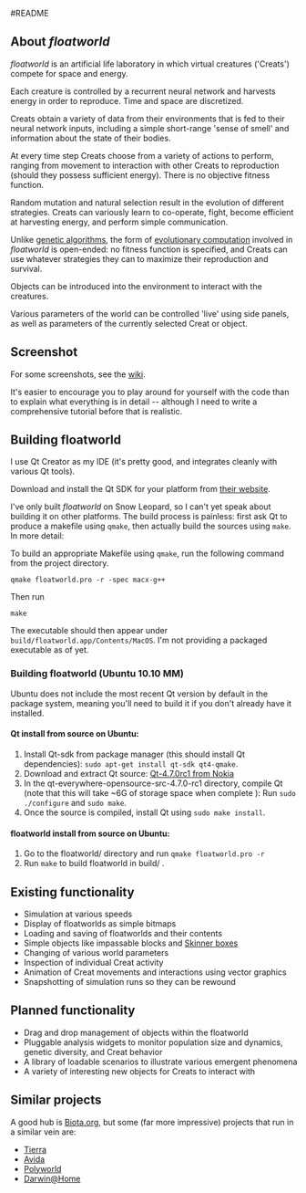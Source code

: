 #README

## About *floatworld*	

*floatworld* is an artificial life laboratory in which virtual creatures ('Creats') compete for space and energy. 

Each creature is controlled by a recurrent neural network and harvests energy in order to reproduce. Time and space are discretized. 

Creats obtain a variety of data from their environments that is fed to their neural network inputs, including a simple short-range 'sense of smell' and information about the state of their bodies. 

At every time step Creats choose from a variety of actions to perform, ranging from movement to interaction with other Creats to reproduction (should they possess sufficient energy). There is no objective fitness function.

Random mutation and natural selection result in the evolution of different strategies. Creats can variously learn to co-operate, fight, become efficient at harvesting energy, and perform simple communication.

Unlike [genetic algorithms](http://en.wikipedia.org/wiki/Genetic_algorithm), the form of [evolutionary computation](http://en.wikipedia.org/wiki/Evolutionary_computation) involved in *floatworld* is open-ended: no fitness function is specified, and Creats can use whatever strategies they can to maximize their reproduction and survival.  

Objects can be introduced into the environment to interact with the creatures. 

Various parameters of the world can be controlled 'live' using side panels, as well as parameters of the currently selected Creat or object. 

## Screenshot

For some screenshots, see the [wiki](https://github.com/taliesinb/floatworld/wiki).

It's easier to encourage you to play around for yourself with the code than to explain what everything is in detail -- although I need to write a comprehensive tutorial before that is realistic. 

## Building floatworld

I use Qt Creator as my IDE (it's pretty good, and integrates cleanly with various Qt tools). 

Download and install the Qt SDK for your platform from [their website](http://qt.nokia.com/downloads/downloads).

I've only built *floatworld* on Snow Leopard, so I can't yet speak about building it on other platforms. The build process is painless: first ask Qt to produce a makefile using `qmake`, then actually build the sources using `make`. In more detail:

To build an appropriate Makefile using `qmake`, run the following command from the project directory. 

    qmake floatworld.pro -r -spec macx-g++

Then run 

    make

The executable should then appear under `build/floatworld.app/Contents/MacOS`. I'm not providing a packaged executable as of yet.

### Building floatworld (Ubuntu 10.10 MM)

Ubuntu does not include the most recent Qt version by default in the package system, meaning you'll need to build it if you don't already have it installed.

#### Qt install from source on Ubuntu:

1. Install Qt-sdk from package manager (this should install Qt dependencies):
`sudo apt-get install qt-sdk qt4-qmake`.
2. Download and extract Qt source: [Qt-4.7.0rc1 from Nokia](http://get.qt.nokia.com/qt/source/qt-everywhere-opensource-src-4.7.0-rc1.tar.gz)
3. In the qt-everywhere-opensource-src-4.7.0-rc1 directory, compile Qt (note that this will take ~6G of storage space when complete ):
Run `sudo ./configure` and `sudo make`.
4. Once the source is compiled, install Qt using `sudo make install`.

#### floatworld install from source on Ubuntu:
1. Go to the floatworld/ directory and run `qmake floatworld.pro -r`
2. Run `make` to build floatworld in build/ .

## Existing functionality

*   Simulation at various speeds
*   Display of floatworlds as simple bitmaps
*   Loading and saving of floatworlds and their contents
*   Simple objects like impassable blocks and [Skinner boxes](http://en.wikipedia.org/wiki/Skinner_box)
*   Changing of various world parameters
*   Inspection of individual Creat activity
*   Animation of Creat movements and interactions using vector graphics
*   Snapshotting of simulation runs so they can be rewound

## Planned functionality

*   Drag and drop management of objects within the floatworld
*   Pluggable analysis widgets to monitor population size and dynamics, genetic diversity, and Creat behavior
*   A library of loadable scenarios to illustrate various emergent phenomena
*   A variety of interesting new objects for Creats to interact with

## Similar projects

A good hub is [Biota.org](http://www.biota.org/), but some (far more impressive) projects that run in a similar vein are:

*   [Tierra](http://life.ou.edu/tierra/)
*   [Avida](http://devolab.msu.edu/)
*   [Polyworld](http://sourceforge.net/projects/polyworld/)
*   [Darwin@Home](http://www.darwinathome.org/)
